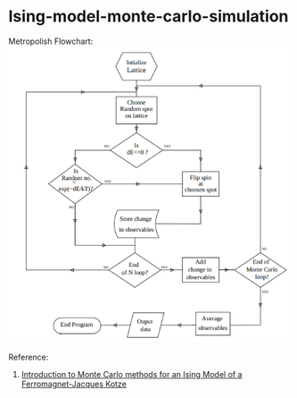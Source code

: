 # Ising-model-monte-carlo-simulation

Metropolish Flowchart:
![Metropolish Flowchart](https://github.com/Diganta5/Ising-model-monte-carlo-simulation/blob/main/Metropolis%20flowchart.png)

Reference:
1. [Introduction to Monte Carlo methods for an Ising Model of a Ferromagnet-Jacques Kotze](https://arxiv.org/abs/0803.0217)
